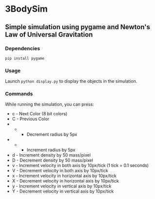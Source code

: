 # 3BodySim

## Simple simulation using pygame and Newton's Law of Universal Gravitation

### Dependencies

`pip install pygame`

### Usage

Launch `python display.py` to display the objects in the simulation.

### Commands

While running the simulation, you can press:

* c - Next Color (8 bit colors)
* C - Previous Color
* - - Decrement radius by 5px
* + - Increment radius by 5px
* d - Increment density by 50 mass/pixel
* D - Decrement density by 50 mass/pixel
* v - Increment velocity in both axis by 10px/tick (1 tick = 0.1 seconds)
* V - Decrement velocity in both axis by 10px/tick
* x - Increment velocity in horizontal axis by 10px/tick
* X - Decrement velocity in horizontal axis by 10px/tick
* y - Increment velocity in vertical axis by 10px/tick
* Y - Decrement velocity in vertical axis by 10px/tick
